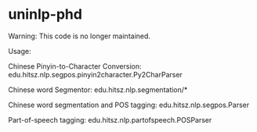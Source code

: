 uninlp-phd
====

Warning: This code is no longer maintained.

Usage:

Chinese Pinyin-to-Character Conversion: 
edu.hitsz.nlp.segpos.pinyin2character.Py2CharParser

Chinese word Segmentor: 
edu.hitsz.nlp.segmentation/*

Chinese word segmentation and POS tagging: 
edu.hitsz.nlp.segpos.Parser

Part-of-speech tagging: 
edu.hitsz.nlp.partofspeech.POSParser
